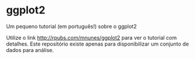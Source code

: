 # ggplot2
Um pequeno tutorial (em português!) sobre o ggplot2

Utilize o link http://rpubs.com/mnunes/ggplot2 para ver o tutorial com detalhes. Este repositório existe apenas para disponibilizar um conjunto de dados para análise.
